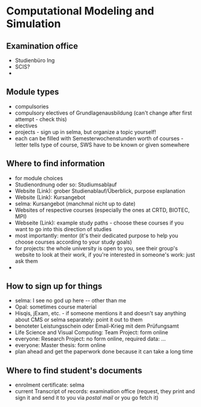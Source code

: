 # Computational Modeling and Simulation

## Examination office
- Studienbüro Ing
- SCIS?
- 

## Module types
- compulsories
- compulsory electives of Grundlagenausbildung (can't change after first attempt - check this)
- electives
- projects - sign up in selma, but organize a topic yourself!
- each can be filled with Semesterwochenstunden worth of courses - letter tells type of course, SWS have to be known or given somewhere

## Where to find information
- for module choices
- Studienordnung oder so: Studiumsablauf
- Website (Link): grober Studienablauf/Überblick, purpose explanation
- Website (Link): Kursangebot
- selma: Kursangebot (manchmal nicht up to date)
- Websites of respective courses (especially the ones at CRTD, BIOTEC, MPI)
- Webseite (Link): example study paths - choose these courses if you want to go into this direction of studies
- most importantly: mentor (it's their dedicated purpose to help you choose courses according to your study goals)
- for projects: the whole university is open to you, see their group's website to look at their work, if you're interested in someone's work: just ask them
- 

## How to sign up for things
- selma: I see no god up here -- other than me
- Opal: sometimes course material
- Hisqis, jExam, etc. - if someone mentions it and doesn't say anything about CMS or selma separately: point it out to them
- benoteter Leistungsschein oder Email-Krieg mit dem Prüfungsamt
- Life Science and Visual Computing: Team Project: form online
- everyone: Research Project: no form online, required data: ...
- everyone: Master thesis: form online
- plan ahead and get the paperwork done because it can take a long time

## Where to find student's documents
- enrolment certificate: selma
- current Transcript of records: examination office (request, they print and sign it and send it to you via *postal mail* or you go fetch it)

